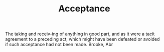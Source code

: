 ---
title: Acceptance
permalink: "/definitions/acceptance.html"
body: The taking and receiv-ing of anything in good part, and as it were a tacit agreement
  to a preceding act, which might have been defeated or avoided if such acceptance
  had not been made. Brooke, Abr
published_at: '2018-07-07'
layout: post
---